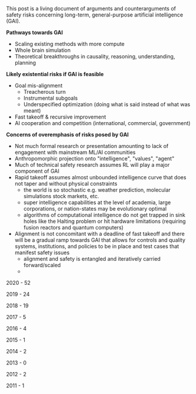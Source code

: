 This post is a living document of arguments and counterarguments of safety risks concerning long-term, general-purpose artificial intelligence (GAI). 



**Pathways towards GAI**

* Scaling existing methods with more compute 
* Whole brain simulation
* Theoretical breakthroughs in causality, reasoning, understanding, planning



**Likely existential risks if GAI is feasible**

* Goal mis-alignment 
  * Treacherous turn
  * Instrumental subgoals
  * Underspecified optimization (doing what is said instead of what was meant)
* Fast takeoff & recursive improvement
* AI cooperation and competition (international, commercial, government)



**Concerns of overemphasis of risks posed by GAI**

* Not much formal research or presentation amounting to lack of engagement with mainstream ML/AI communities
* Anthropomorphic projection onto "intelligence", "values", "agent"
* Much of technical safety research assumes RL will play a major component of GAI
* Rapid takeoff assumes almost unbounded intelligence curve that does not taper and without physical constraints 
  * the world is so stochastic e.g. weather prediction, molecular simulations stock markets, etc.
  * super intelligence capabilities at the level of academia, large corporations, or nation-states may be evolutionary optimal
  * algorithms of computational intelligence do not get trapped in sink holes like the Halting problem or hit hardware limitations (requiring fusion reactors and quantum computers)
* Alignment is not concomitant with a deadline of fast takeoff and there will be a gradual ramp towards GAI that allows for controls and quality systems, institutions, and policies to be in place and test cases that manifest safety issues 
  * alignment and safety is entangled and iteratively carried forward/scaled
  * 



2020 - 52

2019 - 24

2018 - 19

2017 - 5

2016 - 4

2015 - 1

2014 - 2

2013 - 0

2012 - 2

2011 - 1